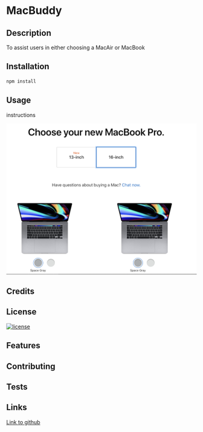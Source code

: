 # MacBuddy

## Description 
To assist users in either choosing a MacAir or MacBook

## Installation

  
```bash 
npm install
```   

## Usage
instructions


![images](./utils/images/choosemac.png)


## Credits


## License 

[![license](https://img.shields.io/badge/license-MIT-BLUE)](https://shields.io)

## Features 


## Contributing 


## Tests



## Links
[Link to github](https://github.com/stepheff1994)






